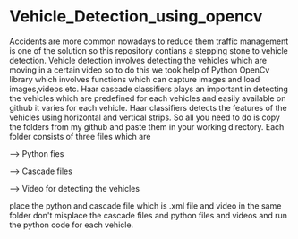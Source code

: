 # Vehicle_Detection_using_opencv
Accidents are more common nowadays to reduce them traffic management is one of the solution so this repository contians a stepping stone to vehicle detection. Vehicle detection involves detecting the vehicles which are moving in a certain video so to do this we took help of Python OpenCv library which involves functions which can capture images and load images,videos etc.
Haar cascade classifiers plays an important in detecting the vehicles which are predefined for each vehicles and easily available on github it varies for each vehicle. Haar classifiers detects the features of the vehicles using horizontal and vertical strips. So all you need to do is copy the folders from my github and paste them in your working directory. 
Each folder consists of three files which are 

--> Python fies

--> Cascade files

--> Video for detecting the vehicles

place the python and cascade file which is .xml file and video in the same folder don't misplace the cascade files and python files and videos and run the python code for each vehicle.
